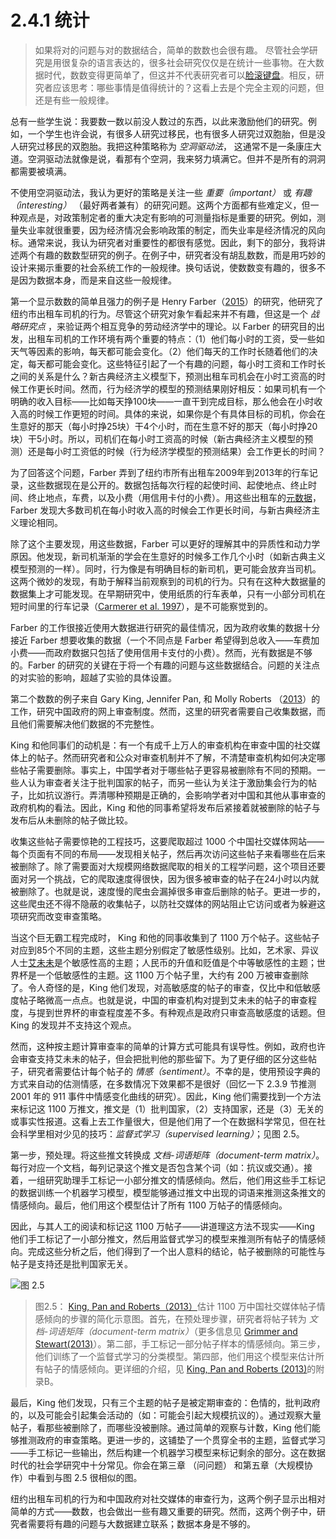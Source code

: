 # 2.4.1 统计
> 如果将对的问题与对的数据结合，简单的数数也会很有趣。
尽管社会学研究是用很复杂的语言表达的，很多社会研究仅仅是在统计一些事物。在大数据时代，数数变得更简单了，但这并不代表研究者可以[脸滚键盘](https://baike.baidu.com/item/%E8%84%B8%E6%BB%9A%E9%94%AE%E7%9B%98/8640752)。相反，研究者应该思考：哪些事情是值得统计的？这看上去是个完全主观的问题，但还是有些一般规律。

总有一些学生说：我要数一数以前没人数过的东西，以此来激励他们的研究。例如，一个学生也许会说，有很多人研究过移民，也有很多人研究过双胞胎，但是没人研究过移民的双胞胎。我把这种策略称为 *空洞驱动法*， 这通常不是一条康庄大道。空洞驱动法就像是说，看那有个空洞，我来努力填满它。但并不是所有的洞洞都需要被填满。

不使用空洞驱动法，我认为更好的策略是关注一些 *重要（important）* 或 *有趣（interesting）* （最好两者兼有）的研究问题。这两个方面都有些难定义，但一种观点是，对政策制定者的重大决定有影响的可测量指标是重要的研究。例如，测量失业率就很重要，因为经济情况会影响政策的制定，而失业率是经济情况的风向标。通常来说，我认为研究者对重要性的都很有感觉。因此，剩下的部分，我将讲述两个有趣的数数型研究的例子。在例子中，研究者没有胡乱数数，而是用巧妙的设计来揭示重要的社会系统工作的一般规律。换句话说，使数数变有趣的，很多不是因为数据本身，而是来自这些一般规律。

第一个显示数数的简单且强力的例子是 Henry Farber（[2015](https://doi.org/10.1093/qje/qjv026)）的研究，他研究了纽约市出租车司机的行为。尽管这个研究对象乍看起来并不有趣，但这是一个 *战略研究点* ，来验证两个相互竞争的劳动经济学中的理论。以 Farber 的研究目的出发，出租车司机的工作环境有两个重要的特点：（1）他们每小时的工资，受一些如天气等因素的影响，每天都可能会变化。（2）他们每天的工作时长随着他们的决定，每天都可能会变化。这些特征引起了一个有趣的问题，每小时工资和工作时长之间的关系是什么？新古典经济主义模型下，预测出租车司机会在小时工资高的时候工作更长时间。然而，行为经济学的模型的预测结果刚好相反：如果司机有一个明确的收入目标——比如每天挣100块——一直干到完成目标，那么他会在小时收入高的时候工作更短的时间。具体的来说，如果你是个有具体目标的司机，你会在生意好的那天（每小时挣25块）干4个小时，而在生意不好的那天（每小时挣20块）干5小时。所以，司机们在每小时工资高的时候（新古典经济主义模型的预测）还是每小时工资低的时候（行为经济学模型的预测结果）会工作更长的时间？

为了回答这个问题，Farber 弄到了纽约市所有出租车2009年到2013年的行车记录，这些数据现在是公开的。数据包括每次行程的起使时间、起使地点、终止时间、终止地点，车费，以及小费（用信用卡付的小费）。用这些出租车的[元数据](https://baike.baidu.com/item/%E5%85%83%E6%95%B0%E6%8D%AE)，Farber 发现大多数司机在每小时收入高的时候会工作更长时间，与新古典经济主义理论相同。

除了这个主要发现，用这些数据，Farber 可以更好的理解其中的异质性和动力学原因。他发现，新司机渐渐的学会在生意好的时候多工作几个小时（如新古典主义模型预测的一样）。同时，行为像是有明确目标的新司机，更可能会放弃当司机。这两个微妙的发现，有助于解释当前观察到的司机的行为。只有在这种大数据量的数据集上才可能发现。在早期研究中，使用纸质的行车表单，只有一小部分司机在短时间里的行车记录（[Carmerer et al. 1997](https://doi.org/10.1162/003355397555244)），是不可能察觉到的。

Farber 的工作很接近使用大数据进行研究的最佳情况，因为政府收集的数据十分接近 Farber 想要收集的数据（一个不同点是 Farber 希望得到总收入——车费加小费——而政府数据只包括了使用信用卡支付的小费）。然而，光有数据是不够的。Farber 的研究的关键在于将一个有趣的问题与这些数据结合。问题的关注点的对实验的影响，超越了实验的具体设置。

第二个数数的例子来自 Gary King, Jennifer Pan, 和 Molly Roberts （[2013](https://doi.org/10.1017/S0003055413000014)）的工作，研究中国政府的网上审查制度。然而，这里的研究者需要自己收集数据，而且他们需要解决他们数据的不完整性。

King 和他同事们的动机是：有一个有成千上万人的审查机构在审查中国的社交媒体上的帖子。然而研究者和公众对审查机制并不了解，不清楚审查机构如何决定哪些帖子需要删除。事实上，中国学者对于哪些帖子更容易被删除有不同的预期。一些人认为审查者关注于批判国家的帖子，而另一些认为关注于激励集会行为的帖子，比如抗议游行。弄清哪种预期是正确的，会影响学者对中国和其他从事审查的政府机构的看法。因此，King 和他的同事希望将发布后紧接着就被删除的帖子与发布后从未删除的帖子做比较。

收集这些帖子需要惊艳的工程技巧，这要爬取超过 1000 个中国社交媒体网站——每个页面有不同的布局——发现相关帖子，然后再次访问这些帖子来看哪些在后来被删除了。除了需要面对大规模网络数据爬取的相关的工程学问题，这个项目还要面对另一个挑战，它的爬取速度得很快，因为很多被审查的帖子在24小时以内就被删除了。也就是说，速度慢的爬虫会漏掉很多审查后删除的帖子。更进一步的，这些爬虫还不得不隐蔽的收集帖子，以防社交媒体的网站阻止它访问或者为躲避这项研究而改变审查策略。

当这个巨无霸工程完成时， King 和他的同事收集到了 1100 万个帖子。这些帖子对应到85个不同的主题，这些主题分别假定了敏感性级别。比如，艺术家、异议人士[艾未未](https://zh.wikipedia.org/wiki/%E8%89%BE%E6%9C%AA%E6%9C%AA)是个敏感性高的主题；人民币的升值和贬值是个中等敏感性的主题；世界杯是一个低敏感性的主题。这 1100 万个帖子里，大约有 200 万被审查删除了。令人奇怪的是，King 他们发现，对高敏感度的帖子的审查，仅比中和低敏感度帖子略微高一点点。也就是说，中国的审查机构对提到艾未未的帖子的审查程度，与提到世界杯的审查程度差不多。有种观点是政府只审查高敏感度的话题。但 King 的发现并不支持这个观点。

然而，这种按主题计算审查率的简单的计算方式可能具有误导性。例如，政府也许会审查支持艾未未的帖子，但会把批判他的那些留下。为了更仔细的区分这些帖子，研究者需要估计每个帖子的 *情感（sentiment）*。不幸的是，使用预设字典的方式来自动的估测情感，在多数情况下效果都不是很好（回忆一下 2.3.9 节推测 2001 年的 911 事件中情感变化曲线的研究）。因此，King 他们需要找到一个方法来标记这 1100 万推文，推文是（1）批判国家，（2）支持国家，还是（3）无关的或事实性报道。这看上去工作量很大，但是他们用了一个在数据科学常见，但在社会科学里相对少见的技巧：*监督式学习（supervised learning）*；见图 2.5。

第一步，预处理。将这些推文转换成 *文档-词语矩阵（document-term matrix）*。每行对应一个文档，每列记录这个推文是否包含某个词（如：抗议或交通）。接着，一组研究助理手工标记一小部分推文的情感倾向。然后，他们用这些手工标记的数据训练一个机器学习模型，模型能够通过推文中出现的词语来推测这条推文的情感倾向。最后，他们用这个模型估计了所有 1100 万帖子的情感倾向。

因此，与其人工的阅读和标记这 1100 万帖子——讲道理这方法不现实——King 他们手工标记了一小部分推文，然后用监督式学习的模型来推测所有帖子的情感倾向。完成这些分析之后，他们得到了一个出人意料的结论，帖子被删除的可能性与帖子是支持还是批判国家无关。

![图 2.5](https://www.bitbybitbook.com/figures/chapter2/bitbybit2-5_king_how_2013_schematic.png)
> 图2.5： [King, Pan and Roberts（2013）](https://doi.org/10.1017/S0003055413000014)估计 1100 万中国社交媒体帖子情感倾向的步骤的简化示意图。首先，在预处理步骤，研究者将帖子转为 *文档-词语矩阵（document-term matrix）*（更多信息见 [Grimmer and Stewart(2013)](https://doi.org/10.1093/pan/mps028)）。第二部，手工标记一部分帖子样本的情感倾向。第三步，他们训练了一个监督式学习的分类模型。第四部，他们用这个模型来估计所有帖子的情感倾向。更详细的介绍，见 [King, Pan and Roberts (2013)](https://doi.org/10.1017/S0003055413000014)的附录B。

最后，King 他们发现，只有三个主题的帖子是被定期审查的：色情的，批判政府的，以及可能会引起集会活动的（如：可能会引起大规模抗议的）。通过观察大量帖子，看那些被删除了，而哪些没被删除。通过简单的观察与计数，King 他们能够推测政府的审查策略。更进一步的，这铺垫了一个贯穿全书的主题，监督式学习——手工标记一些输出，然后构建一个机器学习模型来标记剩余的部分。这在数据时代的社会学研究中十分常见。你会在第三章 （问问题） 和第五章（大规模协作）中看到与图 2.5 很相似的图。

纽约出租车司机的行为和中国政府对社交媒体的审查行为，这两个例子显示出相对简单的方式——数数，也会做出一些有趣又重要的研究。然而，这两个例子中，研究者需要将有趣的问题与大数据建立联系；数据本身是不够的。
